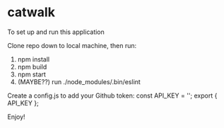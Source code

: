 # catwalk

To  set up and run this application

Clone repo down to local machine, then run:

1. npm install
2. npm build
3. npm start
4. (MAYBE??) run ./node_modules/.bin/eslint

Create a config.js to add your Github token:
    const API_KEY = '';
    export { API_KEY };

Enjoy!

